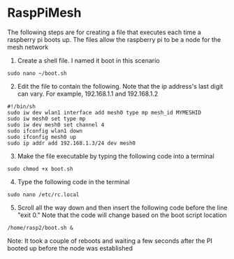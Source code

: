 # RaspPiMesh

The following steps are for creating a file that executes each time a raspberry pi boots up. The files allow the raspberry pi to be a node for the mesh network

1. Create a shell file. I named it boot in this scenario

```sudo nano ~/boot.sh```

2. Edit the file to contain the following. Note that the ip address's last digit can vary. For example, 192.168.1.1 and 192.168.1.2

```
#!/bin/sh
sudo iw dev wlan1 interface add mesh0 type mp mesh_id MYMESHID
sudo iw mesh0 set type mp
sudo iw dev mesh0 set channel 4
sudo ifconfig wlan1 down
sudo ifconfig mesh0 up
sudo ip addr add 192.168.1.3/24 dev mesh0 
```
3. Make the file executable by typing the following code into a terminal

```sudo chmod +x boot.sh```

4. Type the following code in the terminal 

```sudo nano /etc/rc.local```

5. Scroll all the way down and then insert the following code before the line "exit 0." Note that the code will change based on the boot script location

```/home/rasp2/boot.sh &```

Note: It took a couple of reboots and waiting a few seconds after the PI booted up before the node was established
